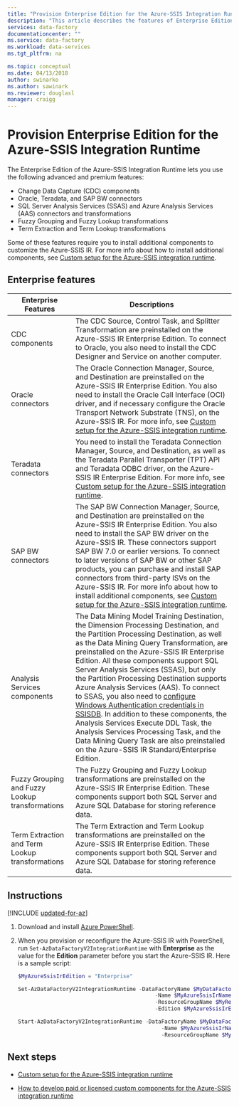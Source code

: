 ```yaml
---
title: "Provision Enterprise Edition for the Azure-SSIS Integration Runtime "
description: "This article describes the features of Enterprise Edition for the Azure-SSIS Integration Runtime and how to provision it"
services: data-factory
documentationcenter: ""
ms.service: data-factory
ms.workload: data-services
ms.tgt_pltfrm: na

ms.topic: conceptual
ms.date: 04/13/2018
author: swinarko
ms.author: sawinark
ms.reviewer: douglasl
manager: craigg
---
```

# Provision Enterprise Edition for the Azure-SSIS Integration Runtime

The Enterprise Edition of the Azure-SSIS Integration Runtime lets you use the following advanced and premium features:
-   Change Data Capture (CDC) components
-   Oracle, Teradata, and SAP BW connectors
-   SQL Server Analysis Services (SSAS) and Azure Analysis Services (AAS) connectors and transformations
-   Fuzzy Grouping and Fuzzy Lookup transformations
-   Term Extraction and Term Lookup transformations

Some of these features require you to install additional components to customize the Azure-SSIS IR. For more info about how to install additional components, see [Custom setup for the Azure-SSIS integration runtime](how-to-configure-azure-ssis-ir-custom-setup.md).

## Enterprise features

| **Enterprise Features** | **Descriptions** |
|---|---|
| CDC components | The CDC Source, Control Task, and Splitter Transformation are preinstalled on the Azure-SSIS IR Enterprise Edition. To connect to Oracle, you also need to install the CDC Designer and Service on another computer. |
| Oracle connectors | The Oracle Connection Manager, Source, and Destination are preinstalled on the Azure-SSIS IR Enterprise Edition. You also need to install the Oracle Call Interface (OCI) driver, and if necessary configure the Oracle Transport Network Substrate (TNS), on the Azure-SSIS IR. For more info, see [Custom setup for the Azure-SSIS integration runtime](how-to-configure-azure-ssis-ir-custom-setup.md). |
| Teradata connectors | You need to install the Teradata Connection Manager, Source, and Destination, as well as the Teradata Parallel Transporter (TPT) API and Teradata ODBC driver, on the Azure-SSIS IR Enterprise Edition. For more info, see [Custom setup for the Azure-SSIS integration runtime](how-to-configure-azure-ssis-ir-custom-setup.md). |
| SAP BW connectors | The SAP BW Connection Manager, Source, and Destination are preinstalled on the Azure-SSIS IR Enterprise Edition. You also need to install the SAP BW driver on the Azure-SSIS IR. These connectors support SAP BW 7.0 or earlier versions. To connect to later versions of SAP BW or other SAP products, you can purchase and install SAP connectors from third-party ISVs on the Azure-SSIS IR. For more info about how to install additional components, see [Custom setup for the Azure-SSIS integration runtime](how-to-configure-azure-ssis-ir-custom-setup.md). |
| Analysis Services components               | The Data Mining Model Training Destination, the Dimension Processing Destination, and the Partition Processing Destination, as well as the Data Mining Query Transformation, are preinstalled on the Azure-SSIS IR Enterprise Edition. All these components support SQL Server Analysis Services (SSAS), but only the Partition Processing Destination supports Azure Analysis Services (AAS). To connect to SSAS, you also need to [configure Windows Authentication credentials in SSISDB](https://docs.microsoft.com/sql/integration-services/lift-shift/ssis-azure-connect-with-windows-auth). In addition to these components, the Analysis Services Execute DDL Task, the Analysis Services Processing Task, and the Data Mining Query Task are also preinstalled on the Azure-SSIS IR Standard/Enterprise Edition. |
| Fuzzy Grouping and Fuzzy Lookup transformations  | The Fuzzy Grouping and Fuzzy Lookup transformations are preinstalled on the Azure-SSIS IR Enterprise Edition. These components support both SQL Server and Azure SQL Database for storing reference data. |
| Term Extraction and Term Lookup transformations | The Term Extraction and Term Lookup transformations are preinstalled on the Azure-SSIS IR Enterprise Edition. These components support both SQL Server and Azure SQL Database for storing reference data. |

## Instructions

[!INCLUDE [updated-for-az](../../includes/updated-for-az.md)]

1.  Download and install [Azure PowerShell](/powershell/azure/install-az-ps).

2.  When you provision or reconfigure the Azure-SSIS IR with PowerShell, run `Set-AzDataFactoryV2IntegrationRuntime` with **Enterprise** as the value for the **Edition** parameter before you start the Azure-SSIS IR. Here is a sample script:

    ```powershell
    $MyAzureSsisIrEdition = "Enterprise"

    Set-AzDataFactoryV2IntegrationRuntime -DataFactoryName $MyDataFactoryName
                                               -Name $MyAzureSsisIrName
                                               -ResourceGroupName $MyResourceGroupName
                                               -Edition $MyAzureSsisIrEdition

    Start-AzDataFactoryV2IntegrationRuntime -DataFactoryName $MyDataFactoryName
                                                 -Name $MyAzureSsisIrName
                                                 -ResourceGroupName $MyResourceGroupName
    ```

## Next steps

-   [Custom setup for the Azure-SSIS integration runtime](how-to-configure-azure-ssis-ir-custom-setup.md)

-   [How to develop paid or licensed custom components for the Azure-SSIS integration runtime](how-to-develop-azure-ssis-ir-licensed-components.md)
